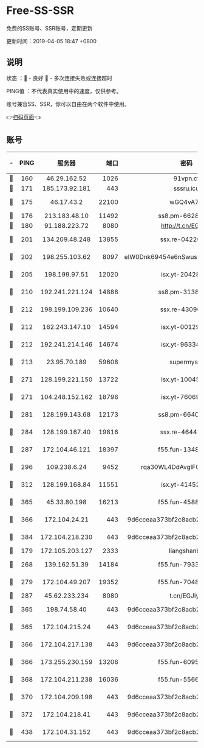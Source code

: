 # Free-SS-SSR

免费的SS账号、SSR账号，定期更新

更新时间：2019-04-05 18:47 +0800

## 说明

状态     ：🙂 - 良好 🙁 - 多次连接失败或连接超时

PING值   ：不代表真实使用中的速度，仅供参考。

账号兼容SS、SSR，你可以自由在两个软件中使用。

👉[扫码页面](https://liesauer.github.io/Free-SS-SSR/)👈

## 账号

|-|PING|服务器|端口|密码|加密方式|区域|
|:----:|:----:|:-----:|-----:|:----:|:----:|:----:|
|🙂|160|46.29.162.52|1026|91vpn.cf|rc4-md5|RU|
|🙂|171|185.173.92.181|443|sssru.icu|rc4-md5|RU|
|🙂|175|46.17.43.2|22100|wGQ4vA7D|aes-256-gcm|RU|
|🙂|176|213.183.48.10|11492|ss8.pm-66285034|rc4-md5|RU|
|🙂|180|91.188.223.72|8080|http://t.cn/EGJIyrl|rc4-md5|RU|
|🙂|201|134.209.48.248|13855|ssx.re-04220668|aes-256-cfb|US|
|🙂|202|198.255.103.62|8097|eIW0Dnk69454e6nSwuspv9DmS201tQ0D|aes-256-cfb|US|
|🙂|205|198.199.97.51|12020|isx.yt-20428296|aes-256-cfb|US|
|🙂|210|192.241.221.124|14888|ss8.pm-31382294|aes-256-cfb|US|
|🙂|212|198.199.109.236|10640|ssx.re-43096758|aes-256-cfb|US|
|🙂|212|162.243.147.10|14594|isx.yt-00129224|aes-256-cfb|US|
|🙂|212|192.241.214.146|14674|isx.yt-96334607|aes-256-cfb|US|
|🙂|213|23.95.70.189|59608|supermyssr|chacha20-ietf|US|
|🙂|271|128.199.221.150|13722|isx.yt-10045081|aes-256-cfb|SG|
|🙂|271|104.248.152.162|18796|isx.yt-76069686|aes-256-cfb|SG|
|🙂|281|128.199.143.68|12173|ss8.pm-66400443|aes-256-cfb|SG|
|🙂|284|128.199.167.40|19816|ssx.re-46441755|aes-256-cfb|SG|
|🙂|287|172.104.46.121|18397|f55.fun-13486304|aes-256-cfb|SG|
|🙂|296|109.238.6.24|9452|rqa30WL4DdAvgIFG6Fs3znzTa|aes-256-cfb|FR|
|🙂|312|128.199.168.84|11551|isx.yt-41452908|aes-256-cfb|SG|
|🙂|365|45.33.80.198|16213|f55.fun-45880587|aes-256-cfb|US|
|🙂|366|172.104.24.21|443|9d6cceaa373bf2c8acb22e60b6a58be6|aes-256-cfb|US|
|🙂|384|172.104.218.230|443|9d6cceaa373bf2c8acb22e60b6a58be6|aes-256-cfb|US|
|🙂|179|172.105.203.127|2333|liangshanbo|chacha20|JP|
|🙂|268|139.162.51.39|14184|f55.fun-79338147|aes-256-cfb|SG|
|🙂|279|172.104.49.207|19352|f55.fun-70481610|aes-256-cfb|SG|
|🙂|287|45.62.233.234|8080|t.cn/EGJIyrl|rc4-md5|CA|
|🙂|365|198.74.58.40|443|9d6cceaa373bf2c8acb22e60b6a58be6|aes-256-cfb|US|
|🙂|365|172.104.215.24|443|9d6cceaa373bf2c8acb22e60b6a58be6|aes-256-cfb|US|
|🙂|366|172.104.217.138|443|9d6cceaa373bf2c8acb22e60b6a58be6|aes-256-cfb|US|
|🙂|366|173.255.230.159|13206|f55.fun-60953753|aes-256-cfb|US|
|🙂|368|172.104.211.238|16036|f55.fun-55663188|aes-256-cfb|US|
|🙁|370|172.104.209.198|443|9d6cceaa373bf2c8acb22e60b6a58be6|aes-256-cfb|US|
|🙁|372|172.104.218.41|443|9d6cceaa373bf2c8acb22e60b6a58be6|aes-256-cfb|US|
|🙁|438|172.104.31.152|443|9d6cceaa373bf2c8acb22e60b6a58be6|aes-256-cfb|US|
